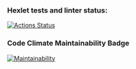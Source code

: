 ### Hexlet tests and linter status:
[![Actions Status](https://github.com/Bazap455/python-project-lvl1/workflows/hexlet-check/badge.svg)](https://github.com/Bazap455/python-project-lvl1/actions)

### Code Climate Maintainability Badge
[![Maintainability](https://api.codeclimate.com/v1/badges/a99a88d28ad37a79dbf6/maintainability)](https://codeclimate.com/github/codeclimate/codeclimate/maintainability)